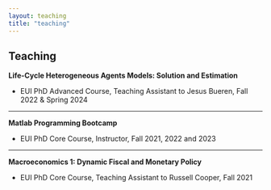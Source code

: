 ```yaml
---
layout: teaching
title: "teaching"
---
```


## Teaching

**Life-Cycle Heterogeneous Agents Models: Solution and Estimation**
   - EUI PhD Advanced Course, Teaching Assistant to Jesus Bueren, Fall 2022 & Spring 2024
   
   
---
   
**Matlab Programming Bootcamp**
   - EUI PhD Core Course, Instructor, Fall 2021, 2022 and 2023 
   
   
---

**Macroeconomics 1: Dynamic Fiscal and Monetary Policy**
   - EUI PhD Core Course, Teaching Assistant to Russell Cooper, Fall 2021
